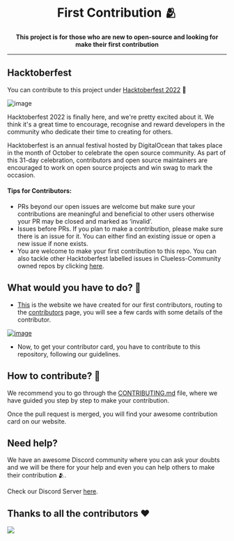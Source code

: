 <h1 align='center'>First Contribution 🫂</h1>
<p align='center'> <b>This project is for those who are new to open-source and looking for make their first contribution </b> <p>

---
## Hacktoberfest

You can contribute to this project under [Hacktoberfest 2022](https://hacktoberfest.com/) 💫

![image](https://user-images.githubusercontent.com/70385488/192114009-0830321a-d227-4a4d-8411-6c03b54d7ce6.png)

Hacktoberfest 2022 is finally here, and we're pretty excited about it. We think it's a great time to encourage, recognise and reward developers in the community who dedicate their time to creating for others.

Hacktoberfest is an annual festival hosted by DigitalOcean that takes place in the month of October to celebrate the open source community. As part of this 31-day celebration, contributors and open source maintainers are encouraged to work on open source projects and win swag to mark the occasion.

#### Tips for Contributors:

- PRs beyond our open issues are welcome but make sure your contributions are meaningful and beneficial to other users otherwise your PR may be closed and marked as ‘invalid’.
- Issues before PRs. If you plan to make a contribution, please make sure there is an issue for it. You can either find an existing issue or open a new issue if none exists.
- You are welcome to make your first contribution to this repo. You can also tackle other Hacktoberfest labelled issues in Clueless-Community owned repos by clicking [here](https://github.com/search?q=org%3AClueless-Community+label%3Ahacktoberfest&type=Issues).

## What would you have to do? 🤔

+ [This](https://clueless.vercel.app/) is the website we have created for our first contributors, routing to the [contributors](https://clueless.vercel.app/allcontributors) page, you will see a few cards with some details of the contributor.


[![image](https://www.linkpicture.com/q/contributionCard.png)](https://www.linkpicture.com/view.php?img=LPic6337cb9eb9c08930623349)


+ Now, to get your contributor card, you have to contribute to this repository, following our guidelines.

## How to contribute? 🧐

We recommend you to go through the [CONTRIBUTING.md](https://github.com/Clueless-Community/first-contribution/blob/main/CONTRIBUTING.md) file, where we have guided you step by step to make your contribution.

Once the pull request is merged, you will find your awesome contribution card on our website.

## Need help? 
We have an awesome Discord community where you can ask your doubts and we will be there for your help and even you can help others to make their contribution 🫂.

Check our Discord Server [here](https://discord.gg/r5uKBGxT9T).

## Thanks to all the contributors ❤️
<a href="https://github.com/Clueless-Community/first-contribution/graphs/contributors">
  <img src="https://contrib.rocks/image?repo=Clueless-Community/first-contribution" />
</a>
<!-- Made with [contrib.rocks](https://contrib.rocks). -->